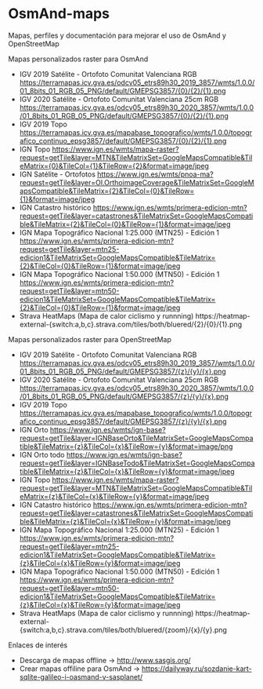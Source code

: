 # OsmAnd-maps
Mapas, perfiles y documentación para mejorar el uso de OsmAnd y OpenStreetMap

Mapas personalizados raster para OsmAnd

* IGV 2019 Satélite - Ortofoto Comunitat Valenciana RGB
  https://terramapas.icv.gva.es/odcv05_etrs89h30_2019_3857/wmts/1.0.0/01_8bits_01_RGB_05_PNG/default/GMEPSG3857/{0}/{2}/{1}.png
* IGV 2020 Satélite - Ortofoto Comunitat Valenciana 25cm RGB
  https://terramapas.icv.gva.es/odcv05_etrs89h30_2020_3857/wmts/1.0.0/01_8bits_01_RGB_05_PNG/default/GMEPSG3857/{0}/{2}/{1}.png
* IGV 2019 Topo
  https://terramapas.icv.gva.es/mapabase_topografico/wmts/1.0.0/topografico_continuo_epsg3857/default/GMEPSG3857/{0}/{2}/{1}.png
* IGN Topo
  https://www.ign.es/wmts/mapa-raster?request=getTile&layer=MTN&TileMatrixSet=GoogleMapsCompatible&TileMatrix={0}&TileCol={1}&TileRow={2}&format=image/jpeg
* IGN Satélite - Ortofotos
  https://www.ign.es/wmts/pnoa-ma?request=getTile&layer=OI.OrthoimageCoverage&TileMatrixSet=GoogleMapsCompatible&TileMatrix={2}&TileCol={0}&TileRow={1}&format=image/jpeg
* IGN Catastro histórico
  https://www.ign.es/wmts/primera-edicion-mtn?request=getTile&layer=catastrones&TileMatrixSet=GoogleMapsCompatible&TileMatrix={2}&TileCol={0}&TileRow={1}&format=image/jpeg
* IGN Mapa Topográfico Nacional 1:25.000 (MTN25) - Edición 1
  https://www.ign.es/wmts/primera-edicion-mtn?request=getTile&layer=mtn25-edicion1&TileMatrixSet=GoogleMapsCompatible&TileMatrix={2}&TileCol={0}&TileRow={1}&format=image/jpeg
* IGN Mapa Topográfico Nacional 1:50.000 (MTN50) - Edición 1
  https://www.ign.es/wmts/primera-edicion-mtn?request=getTile&layer=mtn50-edicion1&TileMatrixSet=GoogleMapsCompatible&TileMatrix={2}&TileCol={0}&TileRow={1}&format=image/jpeg
* Strava HeatMaps (Mapa de calor ciclismo y runnning)
  https://heatmap-external-{switch:a,b,c}.strava.com/tiles/both/bluered/{2}/{0}/{1}.png

Mapas personalizados raster para OpenStreetMap

* IGV 2019 Satélite - Ortofoto Comunitat Valenciana RGB
  https://terramapas.icv.gva.es/odcv05_etrs89h30_2019_3857/wmts/1.0.0/01_8bits_01_RGB_05_PNG/default/GMEPSG3857/{z}/{y}/{x}.png
* IGV 2020 Satélite - Ortofoto Comunitat Valenciana 25cm RGB
  https://terramapas.icv.gva.es/odcv05_etrs89h30_2020_3857/wmts/1.0.0/01_8bits_01_RGB_05_PNG/default/GMEPSG3857/{z}/{y}/{x}.png
* IGV 2019 Topo
  https://terramapas.icv.gva.es/mapabase_topografico/wmts/1.0.0/topografico_continuo_epsg3857/default/GMEPSG3857/{z}/{y}/{x}.png
* IGN Orto
  https://www.ign.es/wmts/ign-base?request=getTile&layer=IGNBaseOrto&TileMatrixSet=GoogleMapsCompatible&TileMatrix={z}&TileCol={x}&TileRow={y}&format=image/png
* IGN Orto todo
  https://www.ign.es/wmts/ign-base?request=getTile&layer=IGNBaseTodo&TileMatrixSet=GoogleMapsCompatible&TileMatrix={z}&TileCol={x}&TileRow={y}&format=image/jpeg
* IGN Topo
  https://www.ign.es/wmts/mapa-raster?request=getTile&layer=MTN&TileMatrixSet=GoogleMapsCompatible&TileMatrix={z}&TileCol={x}&TileRow={y}&format=image/jpeg
* IGN Catastro histórico
  https://www.ign.es/wmts/primera-edicion-mtn?request=getTile&layer=catastrones&TileMatrixSet=GoogleMapsCompatible&TileMatrix={z}&TileCol={x}&TileRow={y}&format=image/jpeg
* IGN Mapa Topográfico Nacional 1:25.000 (MTN25) - Edición 1
  https://www.ign.es/wmts/primera-edicion-mtn?request=getTile&layer=mtn25-edicion1&TileMatrixSet=GoogleMapsCompatible&TileMatrix={z}&TileCol={x}&TileRow={y}&format=image/jpeg
* IGN Mapa Topográfico Nacional 1:50.000 (MTN50) - Edición 1
  https://www.ign.es/wmts/primera-edicion-mtn?request=getTile&layer=mtn50-edicion1&TileMatrixSet=GoogleMapsCompatible&TileMatrix={z}&TileCol={x}&TileRow={y}&format=image/jpeg
* Strava HeatMaps (Mapa de calor ciclismo y runnning)
  https://heatmap-external-{switch:a,b,c}.strava.com/tiles/both/bluered/{zoom}/{x}/{y}.png

Enlaces de interés
  * Descarga de mapas offline -> http://www.sasgis.org/
  * Crear mapas offiline para OsmAnd -> https://dailyway.ru/sozdanie-kart-sqlite-galileo-i-oasmand-v-sasplanet/
